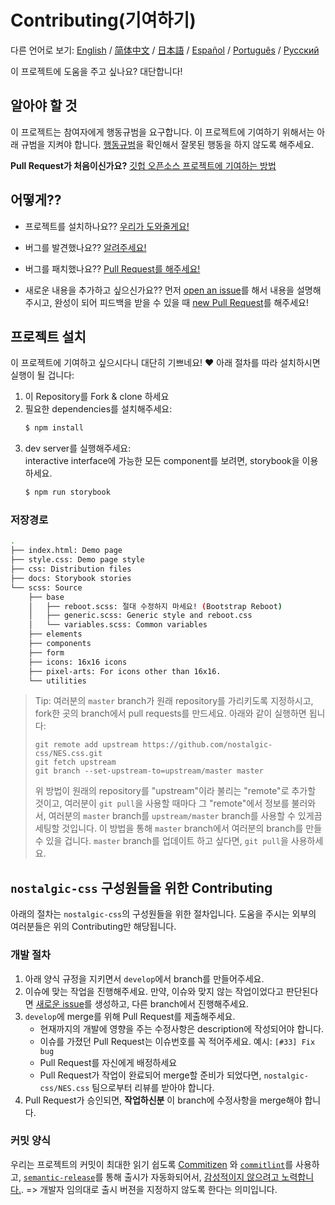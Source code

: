 # Contributing(기여하기)

다른 언어로 보기: 
[English](CONTRIBUTING.md) / [简体中文](.github/CONTRIBUTING-zh-CN.md) / [日本語](.github/CONTRIBUTING-jp.md) / [Español](.github/CONTRIBUTING-es.md) / [Português](.github/CONTRIBUTING-pt-BR.md) / [Русский](.github/CONTRIBUTING-ru.md)

이 프로젝트에 도움을 주고 싶나요? 대단합니다!

## 알아야 할 것

이 프로젝트는 참여자에게 행동규범을 요구합니다. 이 프로젝트에 기여하기 위해서는 아래 규범을 지켜야 합니다. [행동규범][code-of-conduct]을 확인해서 잘못된 행동을 하지 않도록 해주세요.

**Pull Request가 처음이신가요?**
[깃헙 오픈소스 프로젝트에 기여하는 방법][egghead]

## 어떻게??

* 프로젝트를 설치하나요??
  [우리가 도와줄게요!](#project-setup)

* 버그를 발견했나요??
  [알려주세요!][new-issue]

* 버그를 패치했나요??
  [Pull Request를 해주세요!][new-pr]

* 새로운 내용을 추가하고 싶으신가요??
  먼저 [open an issue][new-issue]를 해서 내용을 설명해주시고, 완성이 되어 피드백을 받을 수 있을 때 [new Pull Request][new-pr]를 해주세요!

## 프로젝트 설치

이 프로젝트에 기여하고 싶으시다니 대단히 기쁘네요! ❤️ 아래 절차를 따라 설치하시면 실행이 될 겁니다:

1. 이 Repository를 Fork & clone 하세요
2. 필요한 dependencies를 설치해주세요:
    ```sh
    $ npm install
    ```
3. dev server를 실행해주세요:  
    interactive interface에 가능한 모든 component를 보려면, storybook을 이용하세요.
    ```sh
    $ npm run storybook
    ```

### 저장경로
```sh
.
├── index.html: Demo page
├── style.css: Demo page style
├── css: Distribution files
├── docs: Storybook stories
└── scss: Source
    ├── base
    │   ├── reboot.scss: 절대 수정하지 마세요! (Bootstrap Reboot)
    │   ├── generic.scss: Generic style and reboot.css
    │   └── variables.scss: Common variables
    ├── elements
    ├── components
    ├── form
    ├── icons: 16x16 icons
    ├── pixel-arts: For icons other than 16x16.
    └── utilities
```

> Tip: 여러분의 `master` branch가 원래 repository를 가리키도록 지정하시고, fork한 곳의 branch에서 pull requests를 만드세요. 아래와 같이 실행하면 됩니다:
>
> ```
> git remote add upstream https://github.com/nostalgic-css/NES.css.git
> git fetch upstream
> git branch --set-upstream-to=upstream/master master
> ```
>
> 위 방법이 원래의 repository를 "upstream"이라 불리는 "remote"로 추가할 것이고, 여러분이 `git pull`을 사용할 때마다 그 "remote"에서 정보를 불러와서, 여러분의 `master` branch를 `upstream/master` branch를 사용할 수 있게끔 세팅할 것입니다. 이 방법을 통해 `master` branch에서 여러분의 branch를 만들 수 있을 겁니다. `master` branch를 업데이트 하고 싶다면, `git pull`을 사용하세요.

## `nostalgic-css` 구성원들을 위한 Contributing

아래의 절차는 `nostalgic-css`의 구성원들을 위한 절차입니다. 도움을 주시는 외부의 여러분들은 위의 Contributing만 해당됩니다.

### 개발 절차

1. 아래 양식 규정을 지키면서 `develop`에서 branch를 만들어주세요.
2. 이슈에 맞는 작업을 진행해주세요. 만약, 이슈와 맞지 않는 작업이었다고 판단된다면 [새로운 issue][new-issue]를 생성하고, 다른 branch에서 진행해주세요.
3. `develop`에 merge를 위해 Pull Request를 제출해주세요.
    * 현재까지의 개발에 영향을 주는 수정사항은 description에 작성되어야 합니다.
    * 이슈를 가졌던 Pull Request는 이슈번호를 꼭 적어주세요. 예시: `[#33] Fix bug`
    * Pull Request를 자신에게 배정하세요
    * Pull Request가 작업이 완료되어 merge할 준비가 되었다면, `nostalgic-css/NES.css` 팀으로부터 리뷰를 받아야 합니다.
4. Pull Request가 승인되면, **작업하신분** 이 branch에 수정사항을 merge해야 합니다.

### 커밋 양식

우리는 프로젝트의 커밋이 최대한 읽기 쉽도록 [Commitizen][commitizen] 와 [`commitlint`][commitlint]를 사용하고, [`semantic-release`][semantic-release]를 통해 출시가 자동화되어서, [감성적이지 않으려고 노력합니다.][sentimental-versioning].
 => 개발자 임의대로 출시 버젼을 지정하지 않도록 한다는 의미입니다.





[code-of-conduct]: CODE_OF_CONDUCT.md
[commitizen]: https://github.com/commitizen/cz-cli
[commitlint]: [https://github.com/marionebl/commitlint]
[egghead]: https://egghead.io/series/how-to-contribute-to-an-open-source-project-on-github
[new-issue]: https://github.com/nostalgic-css/NES.css/issues/new/choose
[new-pr]: https://github.com/nostalgic-css/NES.css/compare/develop...develop
[semantic-release]: https://github.com/semantic-release/semantic-release
[sentimental-versioning]: http://sentimentalversioning.org/
